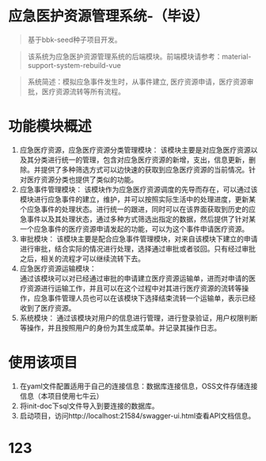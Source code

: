 # 应急医护资源管理系统-（毕设）
> 基于bbk-seed种子项目开发。

> 该系统为应急医护资源管理系统的后端模块。前端模块请参考：material-support-system-rebuild-vue

> 系统简述：模拟应急事件发生时，从事件建立, 医疗资源申请，医疗资源审批，医疗资源流转等所有流程。

# 功能模块概述

1. 应急医疗资源，应急医疗资源分类管理模块：
该模块主要是对应急医疗资源以及其分类进行统一的管理，包含对应急医疗资源的新增，支出，信息更新，删除。并提供了多种筛选方式可以边快速的获取到应急医疗资源的当前情况。针对医疗资源分类也提供了类似的功能。
2. 应急事件管理模块：
该模块作为应急医疗资源调度的先导而存在，可以通过该模块进行应急事件的建立，维护，并可以按照实际生活中的处理进度，更新某个应急事件的处理状态。进行统一的跟进，同时可以在该界面获取到历史的应急事件以及其处理状态，通过多种方式筛选出指定的数据，然后提供了针对某一个应急事件的医疗资源申请发起的功能，可以为这个事件申请医疗资源。
3. 审批模块：
该模块主要是配合应急事件管理模块，对来自该模块下建立的申请进行审批，结合实际的情况进行处理，选择通过审批或者驳回。只有经过审批之后，相关的流程才可以继续流转下去。
4. 应急医疗资源运输模块：  
通过该模块可以对已经通过审批的申请建立医疗资源运输单，进而对申请的医疗资源进行运输工作，并且可以在这个过程中对其进行医疗资源的流转等操作，应急事件管理人员也可以在该模块下选择结束流转一个运输单，表示已经收到了医疗资源。
5. 系统模块：
通过该模块对用户的信息进行管理，进行登录验证，用户权限判断等操作，并且按照用户的身份为其生成菜单。并记录其操作日志。

# 使用该项目
1. 在yaml文件配置适用于自己的连接信息：数据库连接信息，OSS文件存储连接信息（本项目使用七牛云）
2. 将init-doc下sql文件导入到要连接的数据库。
3. 启动项目，访问http://localhost:21584/swagger-ui.html查看API文档信息。


# 123

